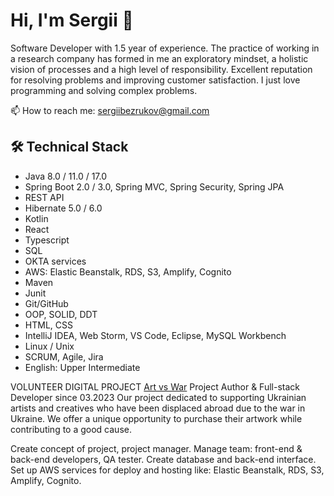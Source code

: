 # Hi, I'm Sergii 👋
Software Developer with 1.5 year of experience. The practice of working in a research company has formed in me an exploratory mindset, a holistic vision of processes and a high level of responsibility. Excellent reputation for resolving problems and improving customer satisfaction.
I just love programming and solving complex problems.

<p align='left'>
  📫  How to reach me: <a href='mailto:sergiibezrukov@gmail.com'>sergiibezrukov@gmail.com</a>
</p>

## 🛠 Technical Stack
* Java 8.0 / 11.0 / 17.0
* Spring Boot 2.0 / 3.0, Spring MVC, Spring Security, Spring JPA
* REST API
* Hibernate 5.0 / 6.0
* Kotlin
* React
* Typescript
* SQL
* OKTA services
* AWS: Elastic Beanstalk, RDS, S3, Amplify, Cognito
* Maven
* Junit
* Git/GitHub
* OOP, SOLID, DDT
* HTML, CSS
* IntelliJ IDEA, Web Storm, VS Code, Eclipse, MySQL Workbench
* Linux / Unix 
* SCRUM, Agile, Jira
* English: Upper Intermediate

VOLUNTEER DIGITAL PROJECT <a href='[https://master.d1r9te8rpouud5.amplifyapp.com/]'>Art vs War</a>
Project Author & Full-stack Developer
since 03.2023
Our project dedicated to supporting Ukrainian artists and creatives who have been displaced abroad due to the war in Ukraine.
We offer a unique opportunity to purchase their artwork while contributing to a good cause. 

Create concept of project, project manager. Manage team: front-end & back-end developers, QA tester.
Create database and back-end interface. Set up AWS services for deploy and hosting like: Elastic Beanstalk, RDS, S3, Amplify, Cognito.

